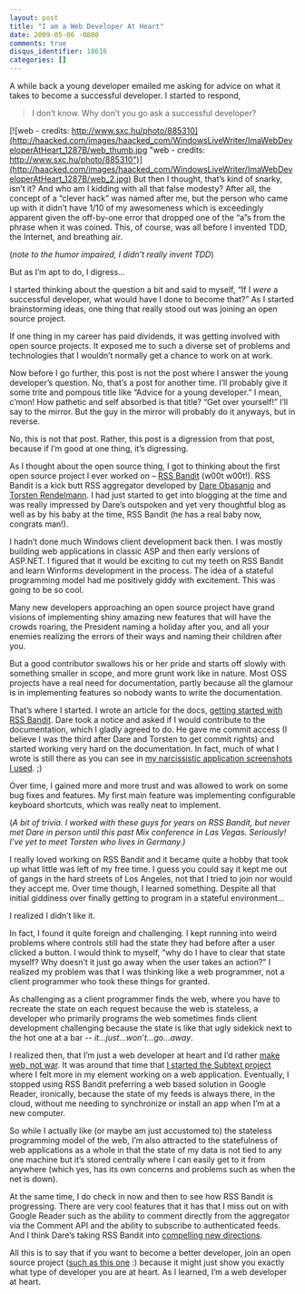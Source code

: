 ```yaml
---
layout: post
title: "I am a Web Developer At Heart"
date: 2009-05-06 -0800
comments: true
disqus_identifier: 18616
categories: []
---
```

A while back a young developer emailed me asking for advice on what it
takes to become a successful developer. I started to respond,

> I don’t know. Why don’t you go ask a successful developer?

[![web - credits:
http://www.sxc.hu/photo/885310](http://haacked.com/images/haacked_com/WindowsLiveWriter/ImaWebDeveloperAtHeart_1287B/web_thumb.jpg "web - credits: http://www.sxc.hu/photo/885310")](http://haacked.com/images/haacked_com/WindowsLiveWriter/ImaWebDeveloperAtHeart_1287B/web_2.jpg)
But then I thought, that’s kind of snarky, isn’t it? And who am I
kidding with all that false modesty? After all, the concept of a “clever
hack” was named after me, but the person who came up with it didn’t have
1/10 of my awesomeness which is exceedingly apparent given the
off-by-one error that dropped one of the “a”s from the phrase when it
was coined. This, of course, was all before I invented TDD, the
Internet, and breathing air.

(*note to the humor impaired, I didn’t really invent TDD*)

But as I’m apt to do, I digress…

I started thinking about the question a bit and said to myself, “If I
*were* a successful developer, what would have I done to become that?”
As I started brainstorming ideas, one thing that really stood out was
joining an open source project.

If one thing in my career has paid dividends, it was getting involved
with open source projects. It exposed me to such a diverse set of
problems and technologies that I wouldn’t normally get a chance to work
on at work.

Now before I go further, this post is not the post where I answer the
young developer’s question. No, that’s a post for another time. I’ll
probably give it some trite and pompous title like “Advice for a young
developer.” I mean, c’mon! How pathetic and self absorbed is that title?
“Get over yourself!” I’ll say to the mirror. But the guy in the mirror
will probably do it anyways, but in reverse.

No, this is not that post. Rather, this post is a digression from that
post, because if I’m good at one thing, it’s digressing.

As I thought about the open source thing, I got to thinking about the
first open source project I ever worked on – [RSS
Bandit](http://rssbandit.org/ "RSS Bandit") (w00t w00t!). RSS Bandit is
a kick butt RSS aggregator developed by [Dare
Obasanjo](http://www.25hoursaday.com/weblog/ "Dare Obasanjo") and
[Torsten
Rendelmann](http://www.rendelmann.info/blog/ "Torsten Rendelmann"). I
had just started to get into blogging at the time and was really
impressed by Dare’s outspoken and yet very thoughtful blog as well as by
his baby at the time, RSS Bandit (he has a real baby now, congrats
man!).

I hadn’t done much Windows client development back then. I was mostly
building web applications in classic ASP and then early versions of
ASP.NET. I figured that it would be exciting to cut my teeth on RSS
Bandit and learn Winforms development in the process. The idea of a
stateful programming model had me positively giddy with excitement. This
was going to be so cool.

Many new developers approaching an open source project have grand
visions of implementing shiny amazing new features that will have the
crowds roaring, the President naming a holiday after you, and all your
enemies realizing the errors of their ways and naming their children
after you.

But a good contributor swallows his or her pride and starts off slowly
with something smaller in scope, and more grunt work like in nature.
Most OSS projects have a real need for documentation, partly because all
the glamour is in implementing features so nobody wants to write the
documentation.

That’s where I started. I wrote an article for the docs, [getting
started with RSS
Bandit](http://haacked.com/articles/getting-started-with-rss-bandit.aspx "Getting Started With RSS Bandit").
Dare took a notice and asked if I would contribute to the documentation,
which I gladly agreed to do. He gave me commit access (I believe I was
the third after Dare and Torsten to get commit rights) and started
working very hard on the documentation. In fact, much of what I wrote is
still there as you can see in [my narcissistic application screenshots I
used](http://docs.rssbandit.org/v1.8/html/getting_started/posting_comments.htm "Posting Comments").
;)

Over time, I gained more and more trust and was allowed to work on some
bug fixes and features. My first main feature was implementing
configurable keyboard shortcuts, which was really neat to implement.

(*A bit of trivia. I worked with these guys for years on RSS Bandit, but
never met Dare in person until this past Mix conference in Las Vegas.
Seriously! I’ve yet to meet Torsten who lives in Germany.)*

I really loved working on RSS Bandit and it became quite a hobby that
took up what little was left of my free time. I guess you could say it
kept me out of gangs in the hard streets of Los Angeles, not that I
tried to join nor would they accept me. Over time though, I learned
something. Despite all that initial giddiness over finally getting to
program in a stateful environment…

I realized I didn’t like it.

In fact, I found it quite foreign and challenging. I kept running into
weird problems where controls still had the state they had before after
a user clicked a button. I would think to myself, “why do I have to
clear that state myself? Why doesn’t it just go away when the user takes
an action?” I realized my problem was that I was thinking like a web
programmer, not a client programmer who took these things for granted.

As challenging as a client programmer finds the web, where you have to
recreate the state on each request because the web is stateless, a
developer who primarily programs the web sometimes finds client
development challenging because the state is like that ugly sidekick
next to the hot one at a bar -- *it…just…won’t…go…away*.

I realized then, that I’m just a web developer at heart and I’d rather
[make web, not
war](http://www.youtube.com/watch?v=cCApcSq1ke0 "Make Web, not war"). It
was around that time that [I started the Subtext
project](http://haacked.com/archive/2005/05/04/announcing-subtext.aspx "Announcing Subtext")
where I felt more in my element working on a web application.
Eventually, I stopped using RSS Bandit preferring a web based solution
in Google Reader, ironically, because the state of my feeds is always
there, in the cloud, without me needing to synchronize or install an app
when I’m at a new computer.

So while I actually like (or maybe am just accustomed to) the stateless
programming model of the web, I’m also attracted to the statefulness of
web applications as a whole in that the state of my data is not tied to
any one machine but it’s stored centrally where I can easily get to it
from anywhere (which yes, has its own concerns and problems such as when
the net is down).

At the same time, I do check in now and then to see how RSS Bandit is
progressing. There are very cool features that it has that I miss out on
with Google Reader such as the ability to comment directly from the
aggregator via the Comment API and the ability to subscribe to
authenticated feeds. And I think Dare’s taking RSS Bandit into
[compelling new
directions](http://www.25hoursaday.com/weblog/2009/05/05/RSSReadersModeledAfterEmailClientsAreFundamentallyBroken.aspx "RSS Aggregators built like email clients are flawed").

All this is to say that if you want to become a better developer, join
an open source project ([such as this
one](http://subtextproject.com/ "Subtext Project") :) because it might
just show you exactly what type of developer you are at heart. As I
learned, I’m a web developer at heart.

